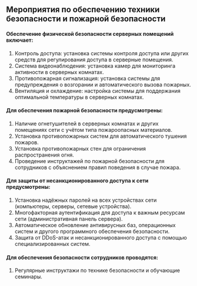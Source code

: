## Мероприятия по обеспечению техники безопасности и пожарной безопасности

#### Обеспечение физической безопасности серверных помещений включает:
1. Контроль доступа: установка системы контроля доступа или других средств для регулирования доступа в серверные помещения.
2. Система видеонаблюдения: установка камер для мониторинга активности в серверных комнатах.
3. Противопожарная сигнализация: установка системы для предупреждения о возгорании и автоматического вызова пожарных.
4. Вентиляция и охлаждение: настройка системы для поддержания оптимальной температуры в серверных комнатах.

#### Для обеспечения пожарной безопасности предусмотрены:
1. Наличие огнетушителей в серверных комнатах и других помещениях сети с учётом типа пожароопасных материалов.
2. Установка противопожарных систем для автоматического тушения пожаров.
3. Установка противопожарных стен для ограничения распространения огня.
4. Проведение инструктажей по пожарной безопасности для сотрудников с объяснением правил поведения в случае пожара.

#### Для защиты от несанкционированного доступа к сети предусмотрены:
1. Установка надёжных паролей на всех устройствах сети (компьютеры, серверы, сетевые устройства).
2. Многофакторная аутентификация для доступа к важным ресурсам сети (административная панель сервера).
3. Автоматическое обновление антивирусных баз, операционных систем и другого программного обеспечения безопасности.
4. Защита от DDoS-атак и несанкционированного доступа с помощью специализированных систем.

#### Для обеспечения безопасности сотрудников проводятся:
1. Регулярные инструктажи по технике безопасности и обучающие семинары.

